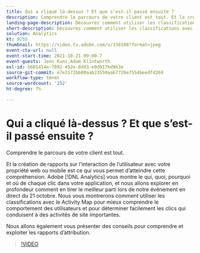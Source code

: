 ```yaml
---
title: Qui a cliqué là-dessus ? Et que sʼest-il passé ensuite ?
description: Comprendre le parcours de votre client est tout. Et la création de rapports sur l’interaction de l’utilisateur avec votre propriété web ou mobile est ce qui vous permet d’atteindre cette compréhension. Adobe [!DNL Analytics] vous montre le qui, quoi, pourquoi et où de chaque clic dans votre application, et nous allons explorer en profondeur comment en tirer le meilleur parti lors de notre événement en direct du 21 octobre. Nous vous montrerons comment utiliser les classifications avec le Activity Map pour mieux comprendre le comportement des utilisateurs et pour déterminer facilement les clics qui conduisent à des activités de site importantes.
landing-page-description: Découvrez comment utiliser les classifications avec le Activity Map pour mieux comprendre le comportement des utilisateurs et pour tracer les clics qui conduisent à des activités de site importantes.
short-description: Découvrez comment utiliser les classifications avec le Activity Map pour mieux comprendre le comportement des utilisateurs et pour tracer les clics qui conduisent à des activités de site importantes.
solution: Analytics
kt: 9255
thumbnail: https://video.tv.adobe.com/v/338108?format=jpeg
event-cta-url: null
event-start-time: 2021-10-21 09:00-7
event-guests: Jenn Kunz,Adam Klintworth
exl-id: b601414e-7892-452e-8dd3-e9d917bd9b3e
source-git-commit: e7e3172bb80aab23550aab7720e7554beedfd269
workflow-type: tm+mt
source-wordcount: '252'
ht-degree: 7%

---
```


# Qui a cliqué là-dessus ? Et que sʼest-il passé ensuite ?

Comprendre le parcours de votre client est tout.

Et la création de rapports sur l’interaction de l’utilisateur avec votre propriété web ou mobile est ce qui vous permet d’atteindre cette compréhension. Adobe [!DNL Analytics] vous montre le qui, quoi, pourquoi et où de chaque clic dans votre application, et nous allons explorer en profondeur comment en tirer le meilleur parti lors de notre événement en direct du 21 octobre. Nous vous montrerons comment utiliser les classifications avec le Activity Map pour mieux comprendre le comportement des utilisateurs et pour déterminer facilement les clics qui conduisent à des activités de site importantes.

Nous allons également vous présenter des conseils pour comprendre et exploiter les rapports d’attribution.

>[!VIDEO](https://video.tv.adobe.com/v/338108/?quality=12&learn=on)
